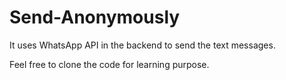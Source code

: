 # Send-Anonymously

It uses WhatsApp API in the backend to send the text messages.

Feel free to clone the code for learning purpose. 
